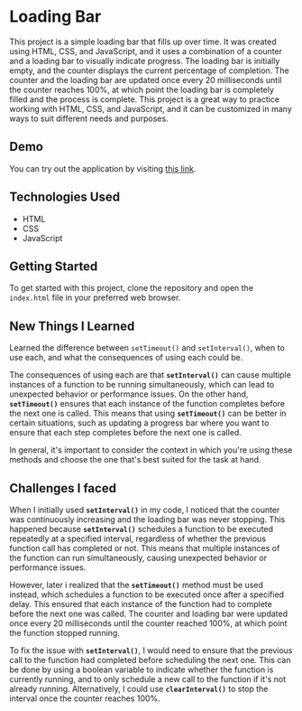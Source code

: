 # Loading Bar

This project is a simple loading bar that fills up over time. It was created using HTML, CSS, and JavaScript, and it uses a combination of a counter and a loading bar to visually indicate progress. The loading bar is initially empty, and the counter displays the current percentage of completion. The counter and the loading bar are updated once every 20 milliseconds until the counter reaches 100%, at which point the loading bar is completely filled and the process is complete. This project is a great way to practice working with HTML, CSS, and JavaScript, and it can be customized in many ways to suit different needs and purposes.

## Demo

You can try out the application by visiting [this link](https://paribhandarkar.github.io/loading-bar/).

## Technologies Used

- HTML
- CSS
- JavaScript

## Getting Started

To get started with this project, clone the repository and open the `index.html` file in your preferred web browser.

## New Things I Learned

Learned the difference between `setTimeout()` and `setInterval()`, when to use each, and what the consequences of using each could be.

The consequences of using each are that **`setInterval()`** can cause multiple instances of a function to be running simultaneously, which can lead to unexpected behavior or performance issues. On the other hand, **`setTimeout()`** ensures that each instance of the function completes before the next one is called. This means that using **`setTimeout()`** can be better in certain situations, such as updating a progress bar where you want to ensure that each step completes before the next one is called.

In general, it's important to consider the context in which you're using these methods and choose the one that's best suited for the task at hand.

## Challenges I faced

When I initially used **`setInterval()`** in my code, I noticed that the counter was continuously increasing and the loading bar was never stopping. This happened because **`setInterval()`** schedules a function to be executed repeatedly at a specified interval, regardless of whether the previous function call has completed or not. This means that multiple instances of the function can run simultaneously, causing unexpected behavior or performance issues.

However, later i realized that the **`setTimeout()`** method must be used instead, which schedules a function to be executed once after a specified delay. This ensured that each instance of the function had to complete before the next one was called. The counter and loading bar were updated once every 20 milliseconds until the counter reached 100%, at which point the function stopped running.

To fix the issue with **`setInterval()`**, I would need to ensure that the previous call to the function had completed before scheduling the next one. This can be done by using a boolean variable to indicate whether the function is currently running, and to only schedule a new call to the function if it's not already running. Alternatively, I could use **`clearInterval()`** to stop the interval once the counter reaches 100%.
